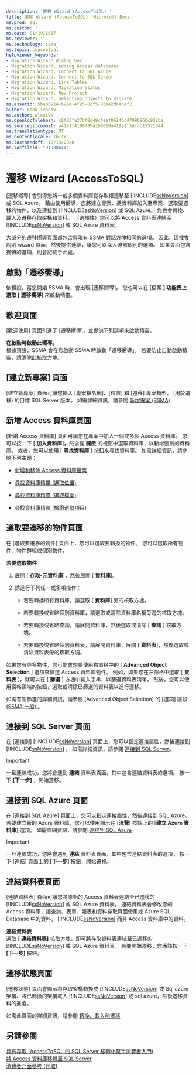 ```yaml
---
description: '遷移 Wizard (AccessToSQL) '
title: 遷移 Wizard (AccessToSQL) |Microsoft Docs
ms.prod: sql
ms.custom: ''
ms.date: 01/19/2017
ms.reviewer: ''
ms.technology: ssma
ms.topic: conceptual
helpviewer_keywords:
- Migration Wizard dialog box
- Migration Wizard, adding Access databases
- Migration Wizard, Connect to SQL Azure
- Migration Wizard, Connect to SQL Server
- Migration Wizard, Link Tables
- Migration Wizard, Migration status
- Migration Wizard, New Project
- Migration Wizard, Selecting objects to migrate
ms.assetid: 5bab5914-b2ae-4795-8cf5-83e42d64bef2
author: nahk-ivanov
ms.author: alexiva
ms.openlocfilehash: c8f03fa27bf8c49cfeef06246c47996860c932ba
ms.sourcegitcommit: a41e1f4199785a2b8019a419a1f3dcdc15571044
ms.translationtype: MT
ms.contentlocale: zh-TW
ms.lasthandoff: 10/13/2020
ms.locfileid: "91988644"
---
```

# <a name="migration-wizard-accesstosql"></a>遷移 Wizard (AccessToSQL) 
[遷移嚮導] 會引導您將一或多個資料庫從存取權遷移至 [!INCLUDE[ssNoVersion](../../includes/ssnoversion-md.md)] 或 SQL Azure。 藉由使用嚮導，您將建立專案、將資料庫加入至專案、選取要遷移的物件，以及連接到 [!INCLUDE[ssNoVersion](../../includes/ssnoversion-md.md)] 或 SQL Azure。 您也會轉換、載入及遷移存取架構和資料。 （選擇性）您可以將 Access 資料表連結至 [!INCLUDE[ssNoVersion](../../includes/ssnoversion-md.md)] 或 SQL Azure 資料表。  
  
大部分的遷移嚮導頁面都包含與現有 SSMA 對話方塊相同的選項。 因此，這裡會說明 wizard 頁面，然後提供連結，讓您可以深入瞭解個別的選項。 如果頁面包含獨特的選項，則會記載于此處。  
  
## <a name="starting-the-migration-wizard"></a>啟動「遷移嚮導」  
依預設，當您開始 SSMA 時，會出現 [遷移嚮導]。 您也可以在 [檔案 **] 功能表上選取 [** **遷移嚮導**] 來啟動精靈。  
  
## <a name="welcome-page"></a>歡迎頁面  
[歡迎使用] 頁面引進了 [遷移嚮導]，並提供下列選項來啟動精靈。  
  
**在啟動時啟動此嚮導。**  
根據預設，SSMA 會在您啟動 SSMA 時啟動「遷移嚮導」。 若要防止自動啟動精靈，請清除此核取方塊。  
  
## <a name="create-new-project-page"></a>[建立新專案] 頁面  
[建立新專案] 頁面可讓您輸入 [專案檔名稱]、[位置] 和 [遷移] 專案類型， (用於遷移) 的目標 SQL Server 版本。 如需詳細資訊，請參閱 [新增專案 (SSMA) ](./new-project-ssma-accesstosql.md)  
  
## <a name="add-access-databases-page"></a>新增 Access 資料庫頁面  
[新增 Access 資料庫] 頁面可讓您在專案中加入一個或多個 Access 資料庫。 您可以按一下 [ **加入資料庫**]，然後從 **開啟** 的視窗中選取資料庫，以新增個別的資料庫。 或者，您可以使用 [ **尋找資料庫** ] 按鈕來尋找資料庫。 如需詳細資訊，請參閱下列主題：  
  
-   [新增和移除 Access 資料庫檔案](adding-and-removing-access-database-files-accesstosql.md)  
  
-   [尋找資料庫精靈 (選取位置)](./find-databases-wizard-select-locations-accesstosql.md)  
  
-   [尋找資料庫精靈 (選取檔案)](./find-databases-wizard-select-files-accesstosql.md)  
  
-   [尋找資料庫精靈 (驗證選取項目)](./find-databases-wizard-verify-selection-accesstosql.md)  
  
## <a name="select-objects-to-migrate-page"></a>選取要遷移的物件頁面  
在 [選取要遷移的物件] 頁面上，您可以選取要轉換的物件。 您可以選取所有物件、物件群組或個別物件。  
  
**若要選取物件**  
  
1.  展開 [ **存取-元資料庫**]，然後展開 [ **資料庫**]。  
  
2.  請進行下列任一或多項操作：  
  
    -   若要轉換所有資料庫，請選取 [ **資料庫**] 旁的核取方塊。  
  
    -   若要轉換或省略個別資料庫，請選取或清除資料庫名稱旁邊的核取方塊。  
  
    -   若要轉換或省略查詢，請展開資料庫，然後選取或清除 [ **查詢** ] 核取方塊。  
  
    -   若要轉換或省略個別資料表，請展開資料庫，展開 [ **資料表**]，然後選取或清除資料表旁的核取方塊。  
  
如果您有許多物件，您可能會想要使用右窗格中的 [ **Advanced Object Selection** ] 選項來篩選 Access 資料庫物件。 例如，如果您在左窗格中選取 [ **資料表** ]，就可以在 [ **篩選** ] 方塊中輸入字串，以篩選資料表清單。 然後，您可以使用窗格頂端的按鈕，選取或清除已篩選的資料表以進行遷移。  
  
如需有關篩選的詳細資訊，請參閱 [Advanced Object Selection] 的 [選項] 區段 [ (SSMA 一般) ](../sybase/advanced-object-selection-sybasetosql.md)。  
  
## <a name="connect-to-sql-server-page"></a>連接到 SQL Server 頁面  
在 [連接到] [!INCLUDE[ssNoVersion](../../includes/ssnoversion-md.md)] 頁面上，您可以指定連接屬性，然後連接到 [!INCLUDE[ssNoVersion](../../includes/ssnoversion-md.md)] 。 如需詳細資訊，請參閱 [連接到 SQL Server](connect-to-sql-server-accesstosql.md)。
  
> [!IMPORTANT]  
> 一旦連線成功，您將會遇到 **連結** 資料表頁面，其中包含連結資料表的選項。 按一下 **[下一步]** ，開始遷移。  
  
## <a name="connect-to-sql-azure-page"></a>連接到 SQL Azure 頁面  
在 [連接到 SQL Azure] 頁面上，您可以指定連接屬性，然後連接到 SQL Azure。 若要建立新的 Azure 資料庫，您可以使用顯示在 [**流覽]** 按鈕上的 [**建立 Azure 資料庫**] 選項。 如需詳細資訊，請參閱 [連接到 SQL Azure](connect-to-azure-sql-db-accesstosql.md)  
  
> [!IMPORTANT]  
> 一旦連線成功，您將會遇到 **連結** 資料表頁面，其中包含連結資料表的選項。 按一下 [連結] 頁面上的 **[下一步]** 按鈕，開始遷移。  
  
## <a name="link-tables-page"></a>連結資料表頁面  
[連結資料表] 頁面可讓您將原始的 Access 資料表連結至已遷移的 [!INCLUDE[ssNoVersion](../../includes/ssnoversion-md.md)] 或 SQL Azure 資料表。 連結資料表會修改您的 Access 資料庫，讓查詢、表單、報表和資料存取頁面使用或 Azure SQL Database 中的資料， [!INCLUDE[ssNoVersion](../../includes/ssnoversion-md.md)] 而非 Access 資料庫中的資料。  
  
**連結資料表**  
選取 [ **連結資料表]** 核取方塊，即可將存取資料表連結至已遷移的 [!INCLUDE[ssNoVersion](../../includes/ssnoversion-md.md)] 或 SQL Azure 資料表。 若要開始遷移，您應該按一下 **[下一步]** 按鈕。  
  
## <a name="migration-status-page"></a>遷移狀態頁面  
[遷移狀態] 頁面會顯示將存取架構轉換成 [!INCLUDE[ssNoVersion](../../includes/ssnoversion-md.md)] 或 Sql azure 架構、將已轉換的架構載入 [!INCLUDE[ssNoVersion](../../includes/ssnoversion-md.md)] 或 sql azure，然後遷移資料的進度。  
  
如需此頁面的詳細資訊，請參閱 [轉換、載入和遷移](./convert-load-and-migrate-accesstosql.md)  
  
## <a name="see-also"></a>另請參閱  
[具有存取 &#40;AccessToSQL 的 SQL Server 移轉小幫手消費者入門&#41;](../../ssma/access/getting-started-with-sql-server-migration-assistant-for-access-accesstosql.md)  
[將 Access 資料庫移轉至 SQL Server](migrating-access-databases-to-sql-server-azure-sql-db-accesstosql.md)  
[消費者介面參考 (存取) ](./user-interface-reference-accesstosql.md)  
